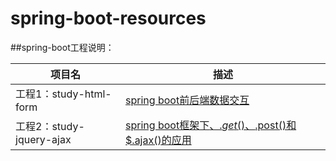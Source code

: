 # spring-boot-resources
##spring-boot工程说明：

| 项目名                   | 描述                                                         |
| ------------------------ | ------------------------------------------------------------ |
| 工程1：study-html-form   | [spring boot前后端数据交互](https://blog.csdn.net/sc_942344134/article/details/104155337) |
| 工程2：study-jquery-ajax | [spring boot框架下$、.get()、$.post()和$.ajax()的应用](https://blog.csdn.net/sc_942344134/article/details/104223934) |

